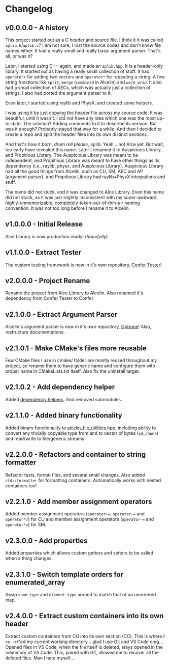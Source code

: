 # Changelog
## v0.0.0.0 - A history
This project started out as a C header and source file. I think it it was called `aplib.h`/`aplib.c`? I am not sure, I lost the source codes and don't know file names either. It had a really small and really basic argument parser. That's all, or was it?

Later, I started using C++ again, and made an `aplib.hpp`. It is a header-only library. It started out as having a really small collection of stuff. It had `operator+` for adding two vectors and `operator*` for repeating a string. A few string functions like `split`, `merge` (`combined` in Alcelin) and `word_wrap`. It also had a small collection of AECs, which was actually just a collection of strings. I also had ported the argument parser to it.

Even later, I started using raylib and PhysX, and created some helpers.

I was using it by just copying the header file across my source code. It was beautiful, until it wasn't. I did not have any idea which one was the most up-to-date. The solution? Adding comments to it to describe its version. But was it enough? Probably stayed that way for a while. And then I decided to create a repo and split the header files into its own distinct sections.

And that's how it born, *drum roll please*, aplib. Yeah... not Alce yet. But wait, too early have revealed this name. Later I renamed it to Auspicious Library, and Propitious Library. The Auspicious Library was meant to be independent, and Propitious Library was meant to have other things as its dependency (i.e., raylib, physx, and Auspicious Library). Auspicious Library had all the good things from Alcelin, such as CU, SM, AEC and AP (argument parser). and Propitious Library had raylib+PhysX integrations and stuff.

The name did not stuck, and it was changed to Alce Library. Even this name did not stuck, as it was just slightly inconsistent with my super-awkward, highly-unmemorizable, completely-taken-out-of-thin-air naming convention. It was not too long before I rename it to Alcelin.

## v1.0.0.0 - Initial Release
Alce Library is now production ready! (*hopefully*)

## v1.1.0.0 - Extract Tester
The custom testing framework is now in it's own repository, [Confer Tester](https://github.com/anstropleuton/confer)!

## v2.0.0.0 - Project Rename
Rename the project from Alce Library to Alcelin.
Also renamed it's dependency from Confer Tester to Confer.

## v2.1.0.0 - Extract Argument Parser
Alcelin's argument parser is now in it's own repository, [Optrone](https://github.com/anstropleuton/optrone)!
Also, restructure documentations.

## v2.1.0.1 - Make CMake's files more reusable
Few CMake files I use in cmake/ folder are mostly reused throughout my project, so rename them to have generic name and configure them with proper name in CMakeLists.txt itself.
Also fix the uninstall target.

## v2.1.0.2 - Add dependency helper
Added [dependency helpers](cmake/depman.cmake). And removed submodules.

## v2.1.1.0 - Added binary functionality
Added binary functionality to [alcelin_file_utilities.hpp](include/alcelin_file_utilities.hpp), including ability to convert any trivially copyable type from and to vector of bytes (`sd_chunk`) and read/write to file/generic streams.

## v2.2.0.0 - Refactors and container to string formatter
Refactor tests, format files, and several small changes.
Also added `std::formatter` for formatting containers. Automatically works with nested containers too!

## v2.2.1.0 - Add member assignment operators
Added member assignment operators (`operator+=`, `operator-=` and `operator*/`) for CU and member assignment operators (`operator-=` and `operator*=`) for SM.

## v2.3.0.0 - Add properties
Added properties which allows custom getters and setters to be called when a thing changes.

## v2.3.1.0 - Switch template orders for enumerated_array
Swap `enum_type` and `element_type` around to match that of an unordered map.

## v2.4.0.0 - Extract custom containers into its own header
Extract custom containers from CU into its own section (CC).
This is where I `rm -rf`'ed my current working directory... glad I use Git and VS Code omg... Opened files in VS Code, when the file itself is deleted, stays opened in the memmory of VS Code. This, paired with Git, allowed me to recover all the deleted files. Man I hate myself...

